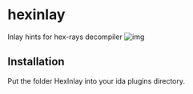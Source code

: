 # hexinlay
Inlay hints for hex-rays decompiler
![img](https://github.com/user-attachments/assets/d8aafa22-e201-4c48-b265-e7a60cf7f0d2)


## Installation
Put the folder HexInlay into your ida plugins directory.
